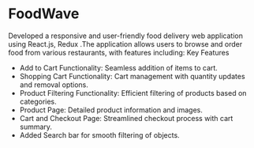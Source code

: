 
# FoodWave
Developed a responsive and user-friendly food delivery web application using React.js, Redux  .The application allows users to browse and order food from various restaurants, with features including:
Key Features
- Add to Cart Functionality: Seamless addition of items to cart.
- Shopping Cart Functionality: Cart management with quantity updates and removal options.
- Product Filtering Functionality: Efficient filtering of products based on categories.
- Product Page: Detailed product information and images.
- Cart and Checkout Page: Streamlined checkout process with cart summary.
- Added Search bar for smooth filtering of objects.
